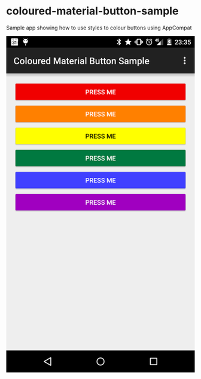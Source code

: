 # coloured-material-button-sample
Sample app showing how to use styles to colour buttons using AppCompat

![Screenshot](screenshot.png)
